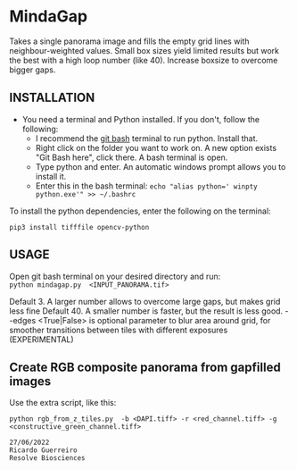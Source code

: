 # MindaGap
   Takes a single panorama image and fills the empty grid lines with neighbour-weighted values.
   Small box sizes yield limited results but work the best with a high loop number (like 40).  Increase boxsize to overcome bigger gaps.
   
   
INSTALLATION 
------------    

 - You need a terminal and Python installed. If you don't, follow the following:
   - I recommend the [git bash](https://github.com/git-for-windows/git/releases/download/v2.37.2.windows.2/Git-2.37.2.2-64-bit.exe) terminal to run python. Install that. 
   - Right click on the folder you want to work on. A new option exists "Git Bash here", click there. A bash terminal is open.
   - Type python and enter. An automatic windows prompt allows you to install it.
   - Enter this in the bash terminal: ```echo "alias python=' winpty python.exe'" >> ~/.bashrc```

To install the python dependencies, enter the following on the terminal:

```pip3 install tifffile opencv-python  ```
   
USAGE  
-----------
Open git bash terminal on your desired directory and run:    
 ```python mindagap.py  <INPUT_PANORAMA.tif>```

   <BOXSIZE> Default 3. A larger number allows to overcome large gaps, but makes grid less fine
   <LOOPNUM> Default 40. A smaller number is faster, but the result is less good.
    --edges <True|False> is optional parameter to blur area around grid, for smoother transitions between tiles with different exposures (EXPERIMENTAL)
   
   
Create RGB composite panorama from gapfilled images  
-----------
Use the extra script, like this:

 ```python rgb_from_z_tiles.py  -b <DAPI.tiff> -r <red_channel.tiff> -g <constructive_green_channel.tiff>  ```



    27/06/2022
    Ricardo Guerreiro
    Resolve Biosciences
    
    
